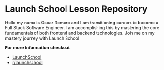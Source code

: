 # Launch School Lesson Repository

Hello my name is Oscar Romero and I am transitioning careers to become a Full Stack Software Engineer. I am accomplishing this by mastering the core fundamentals of both frontend and backend technologies. Join me on my mastery journey with Launch School

**For more information checkout**
- [LaunchSchool](https://launchschool.com/)
- [r/launchschool](https://www.reddit.com/r/launchschool/)
